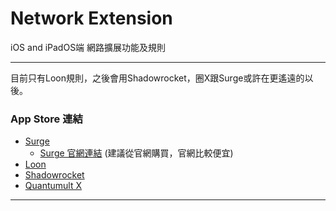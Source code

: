 # Network Extension
iOS and iPadOS端 網路擴展功能及規則

----------------
目前只有Loon規則，之後會用Shadowrocket，圈X跟Surge或許在更遙遠的以後。


### App Store 連結
- [Surge](https://apps.apple.com/app/surge-4/id1442620678)
  - [Surge 官網連結](https://nssurge.com/) (建議從官網購買，官網比較便宜)
- [Loon](https://apps.apple.com/app/loon/id1373567447)
- [Shadowrocket](https://apps.apple.com/app/shadowrocket/id932747118)
- [Quantumult X](https://apps.apple.com/app/quantumult-x/id1443988620)

----------------
